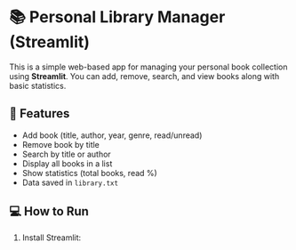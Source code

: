 # 📚 Personal Library Manager (Streamlit)

This is a simple web-based app for managing your personal book collection using **Streamlit**. You can add, remove, search, and view books along with basic statistics.

## 🚀 Features
- Add book (title, author, year, genre, read/unread)
- Remove book by title
- Search by title or author
- Display all books in a list
- Show statistics (total books, read %)
- Data saved in `library.txt`

## 💻 How to Run
1. Install Streamlit:
